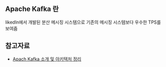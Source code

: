 ## Apache Kafka 란
likedIn에서 개발된 분산 메시징 시스템으로 기존의 메시징 시스템보다 우수한 TPS를 보여줌



## 참고자료
 - [Apach Kafka 소개 및 아키텍처 정리](http://epicdevs.com/17)